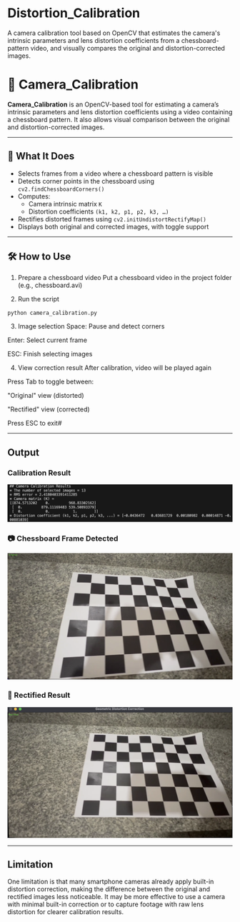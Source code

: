 # Distortion_Calibration
A camera calibration tool based on OpenCV that estimates the camera's intrinsic parameters and lens distortion coefficients from a chessboard-pattern video, and visually compares the original and distortion-corrected images.

# 🎯 Camera_Calibration

**Camera_Calibration** is an OpenCV-based tool for estimating a camera’s intrinsic parameters and lens distortion coefficients using a video containing a chessboard pattern. It also allows visual comparison between the original and distortion-corrected images.

---

## 📸 What It Does

- Selects frames from a video where a chessboard pattern is visible  
- Detects corner points in the chessboard using `cv2.findChessboardCorners()`  
- Computes:
  - Camera intrinsic matrix `K`
  - Distortion coefficients `(k1, k2, p1, p2, k3, …)`
- Rectifies distorted frames using `cv2.initUndistortRectifyMap()`  
- Displays both original and corrected images, with toggle support

---

## 🛠 How to Use
1. Prepare a chessboard video
Put a chessboard video in the project folder (e.g., chessboard.avi)

2. Run the script
``` bash
python camera_calibration.py
```
3. Image selection
Space: Pause and detect corners

Enter: Select current frame

ESC: Finish selecting images

4. View correction result
After calibration, video will be played again

Press Tab to toggle between:

"Original" view (distorted)

"Rectified" view (corrected)

Press ESC to exit#

---

## Output
### Calibration Result
![Result](Coefficient.png)

### 📷 Chessboard Frame Detected
![Chessboard](Original.png)

### 🔄 Rectified Result
![Rectified](Rectified.png)

---

## Limitation
One limitation is that many smartphone cameras already apply built-in distortion correction, making the difference between the original and rectified images less noticeable. It may be more effective to use a camera with minimal built-in correction or to capture footage with raw lens distortion for clearer calibration results.